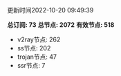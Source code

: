 更新时间2022-10-20 09:49:39

**总订阅: 73**
**总节点: 2072**
**有效节点: 518**
- v2ray节点: 262
- ss节点: 202
- trojan节点: 47
- ssr节点: 7
